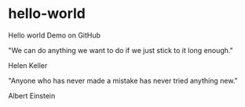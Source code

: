 # hello-world
Hello world Demo on GitHub

"We can do anything we want to do if we just stick to it long enough."

Helen Keller  

"Anyone who has never made a mistake has never tried anything new." 

Albert Einstein

